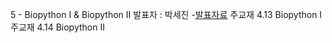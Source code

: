 5 - Biopython I & Biopython II
발표자 : 박세진
-[발표자료](http://nbviewer.ipython.org/github/biopy/biopy.github.io/blob/master/notebook/Part1/Biopython_20140708_SejinPark_ver2.1.ipynb)
주교재 4.13 Biopython I
주교재 4.14 Biopython II


